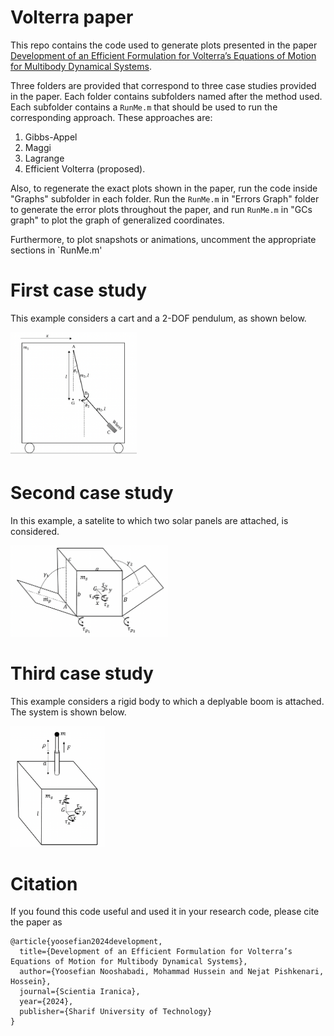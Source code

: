 # Volterra paper

This repo contains the code used to generate plots presented in the paper [Development of an Efficient Formulation for Volterra’s Equations of Motion for Multibody Dynamical Systems](https://scientiairanica.sharif.edu/article_23551.html). 

Three folders are provided that correspond to three case studies provided in the paper. Each folder contains subfolders named after the method used. Each subfolder contains a `RunMe.m` that should be used to run the corresponding approach. These approaches are: 

1. Gibbs-Appel
2. Maggi
3. Lagrange
4. Efficient Volterra (proposed).

Also, to regenerate the exact plots shown in the paper, run the code inside "Graphs" subfolder in each folder. Run the `RunMe.m` in "Errors Graph" folder to generate the error plots throughout the paper, and run `RunMe.m` in "GCs graph" to plot the graph of generalized coordinates.

Furthermore, to plot snapshots or animations, uncomment the appropriate sections in `RunMe.m'

# First case study
This example considers a cart and a 2-DOF pendulum, as shown below.

<img src="/images/caseStudy1.png" width="40%" height="40%">

# Second case study
In this example, a satelite to which two solar panels are attached, is considered.

<img src="/images/caseStudy2.png" width="50%" height="50%">

# Third case study
This example considers a rigid body to which a deplyable boom is attached. The system is shown below.

<img src="/images/caseStudy3.png" width="30%" height="30%">

# Citation
If you found this code useful and used it in your research code, please cite the paper as
```
@article{yoosefian2024development,
  title={Development of an Efficient Formulation for Volterra’s Equations of Motion for Multibody Dynamical Systems},
  author={Yoosefian Nooshabadi, Mohammad Hussein and Nejat Pishkenari, Hossein},
  journal={Scientia Iranica},
  year={2024},
  publisher={Sharif University of Technology}
}
```


